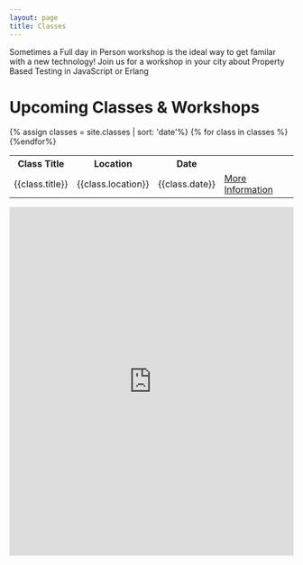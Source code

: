 ```yaml
---
layout: page
title: Classes
---
```



Sometimes a Full day in Person workshop is the ideal way to get familar with a new technology! Join us for a workshop in your city about Property Based Testing in JavaScript or Erlang

<div class="home">

  <h1 class="page-heading">Upcoming Classes & Workshops</h1>

  <table class="rwd-table">
    <tr>
      <th>Class Title</th>
      <th>Location</th>
      <th>Date</th>
    </tr>
    {% assign classes = site.classes | sort: 'date'%}
    {% for class in classes %}
    <tr>
      <td>{{class.title}}</td>
      <td>{{class.location}}</td>
      <td>{{class.date}}</td>
      <td><a class="post-link" href="{{ class.url | prepend: site.baseurl }}">More Information</a></td>
      </tr>
    {%endfor%}
  </table>  


</div>

<iframe src="https://madmimi.com/signups/142346/iframe" scrolling="no" frameborder="0" height="619" style="max-width: 800px; width: 100%;"></iframe>